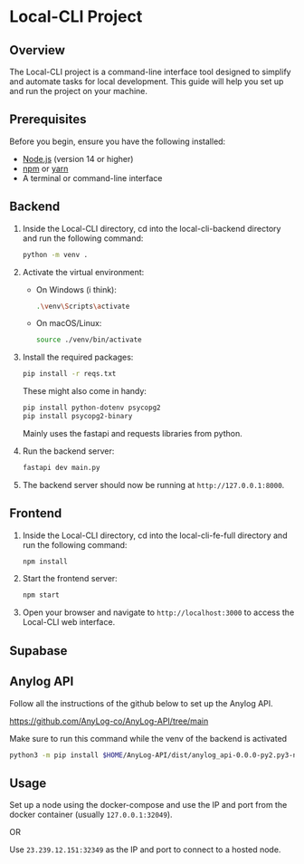 # Local-CLI Project

## Overview

The Local-CLI project is a command-line interface tool designed to simplify and automate tasks for local development. This guide will help you set up and run the project on your machine.

## Prerequisites

Before you begin, ensure you have the following installed:

- [Node.js](https://nodejs.org/) (version 14 or higher)
- [npm](https://www.npmjs.com/) or [yarn](https://yarnpkg.com/)
- A terminal or command-line interface


<!-- ## Installation -->

## Backend

1. Inside the Local-CLI directory, cd into the local-cli-backend directory and run the following command:
    ```bash
    python -m venv .
    ```
2. Activate the virtual environment:
    - On Windows (i think):
        ```bash
        .\venv\Scripts\activate
        ```
    - On macOS/Linux:
        ```bash
        source ./venv/bin/activate
        ```
3. Install the required packages:
    ```bash
    pip install -r reqs.txt
    ```

    These might also come in handy:
    ```bash
    pip install python-dotenv psycopg2
    pip install psycopg2-binary
    ```

    Mainly uses the fastapi and requests libraries from python.

4. Run the backend server:
    ```bash
    fastapi dev main.py
    ```

5. The backend server should now be running at `http://127.0.0.1:8000`.

## Frontend

1. Inside the Local-CLI directory, cd into the local-cli-fe-full directory and run the following command:
    ```bash
    npm install
    ```

2. Start the frontend server:
    ```bash
    npm start
    ```

3. Open your browser and navigate to `http://localhost:3000` to access the Local-CLI web interface.


## Supabase




## Anylog API

Follow all the instructions of the github below to set up the Anylog API.

https://github.com/AnyLog-co/AnyLog-API/tree/main

Make sure to run this command while the venv of the backend is activated

```bash
python3 -m pip install $HOME/AnyLog-API/dist/anylog_api-0.0.0-py2.py3-none-any.whl 
```


## Usage

Set up a node using the docker-compose and use the IP and port from the docker container (usually `127.0.0.1:32049`).

OR 

Use `23.239.12.151:32349` as the IP and port to connect to a hosted node.
